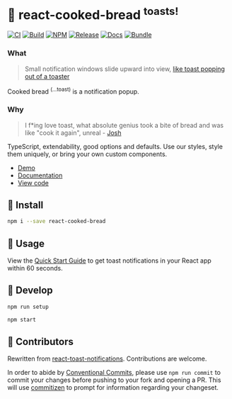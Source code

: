# 🍞 react-cooked-bread <sup>toasts!</sup>

[![CI](https://github.com/brettinternet/react-cooked-bread/workflows/CI/badge.svg)](https://github.com/brettinternet/react-cooked-bread/actions?query=workflow%3ACI) [![Build](https://github.com/brettinternet/react-cooked-bread/workflows/Publish/badge.svg)](https://github.com/brettinternet/react-cooked-bread/actions?query=workflow%3APublish) [![NPM](https://img.shields.io/npm/v/react-cooked-bread?logo=npm)](https://www.npmjs.com/package/react-cooked-bread) [![Release](https://img.shields.io/github/v/release/brettinternet/react-cooked-bread)](https://github.com/brettinternet/react-cooked-bread/releases) [![Docs](https://img.shields.io/website?down_color=critical&down_message=offline&label=docs&up_color=brightgreen&up_message=online&url=https%3A%2F%2Fbrettinternet.github.io%2Freact-cooked-bread%2F)](https://brettinternet.github.io/react-cooked-bread/) [![Bundle](https://img.shields.io/badge/bundle-view-informational)](https://brettinternet.com/react-cooked-bread/bundle-analysis)

### What

> Small notification windows slide upward into view, [like toast popping out of a toaster](https://en.wikipedia.org/wiki/Pop-up_notification)

Cooked bread <sup>(...toast)</sup> is a notification popup.

### Why

> I f\*ing love toast, what absolute genius took a bite of bread and was like "cook it again", unreal - [Josh](https://twitter.com/LoserCrew/status/1039294149667770368?s=20)

TypeScript, extendability, good options and defaults. Use our styles, style them uniquely, or bring your own custom components.

- [Demo](https://brettinternet.github.io/react-cooked-bread/)
- [Documentation](https://brettinternet.github.io/react-cooked-bread/quick-start)
- [View code](./packages/react-cooked-bread/src)

## 🥐 Install

```sh
npm i --save react-cooked-bread
```

## 🥖 Usage

View the [Quick Start Guide](https://brettinternet.github.io/react-cooked-bread/quick-start) to get toast notifications in your React app within 60 seconds.

## 🥯 Develop

```sh
npm run setup

npm start
```

## 🥪 Contributors

Rewritten from [react-toast-notifications](https://github.com/jossmac/react-toast-notifications). Contributions are welcome.

In order to abide by [Conventional Commits](https://www.conventionalcommits.org/en/v1.0.0/), please use `npm run commit` to commit your changes before pushing to your fork and opening a PR. This will use [commitizen](https://github.com/commitizen/cz-cli) to prompt for information regarding your changeset.
